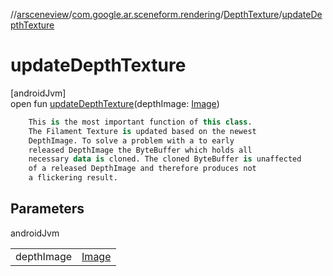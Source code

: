 //[arsceneview](../../../index.md)/[com.google.ar.sceneform.rendering](../index.md)/[DepthTexture](index.md)/[updateDepthTexture](update-depth-texture.md)

# updateDepthTexture

[androidJvm]\
open fun [updateDepthTexture](update-depth-texture.md)(depthImage: [Image](https://developer.android.com/reference/kotlin/android/media/Image.html))

```kotlin
    This is the most important function of this class.
    The Filament Texture is updated based on the newest
    DepthImage. To solve a problem with a to early
    released DepthImage the ByteBuffer which holds all
    necessary data is cloned. The cloned ByteBuffer is unaffected
    of a released DepthImage and therefore produces not
    a flickering result.

```

## Parameters

androidJvm

| | |
|---|---|
| depthImage | [Image](https://developer.android.com/reference/kotlin/android/media/Image.html) |
